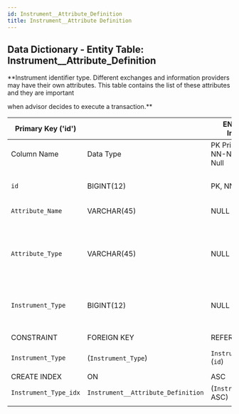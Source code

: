 ```yaml
---
id: Instrument__Attribute_Definition
title: Instrument__Attribute Definition
---
```


## Data Dictionary - Entity Table: Instrument__Attribute_Definition

**Instrument identifier type. Different exchanges and information providers may have their own attributes. This table contains the list of these attributes and they are important 

when advisor decides to execute a transaction.**			


| Primary Key ('id')||ENGINE = InnoDB|||
|---|---|---|---|---|
|Column Name|Data Type|PK Primary Key, NN-Not Null, Null|Example|Comments|
||
|`id`|BIGINT(12)|PK, NN|1|PrimaryKey-ID, Not Null (auto creates)|
|`Attribute_Name`|VARCHAR(45)|NULL||enter an Attribute Name|
|`Attribute_Type`|VARCHAR(45)|NULL|e.g: RIC, ISIN, CUSIP, SEDOL, Ticker, Valor, WKN.||
|`Instrument_Type`|BIGINT(12)|NULL|1|Instrument Type id,  see Insturment_Type Table|
||
|CONSTRAINT|FOREIGN KEY|REFERENCES|ON DELETE|ON UPDATE|
|`Instrument_Type`|(`Instrument_Type`)|`InstrumentType` (`id`)| NO ACTION|NO ACTION|
||
|CREATE INDEX|ON|ASC|VISABLE||
|`Instrument_Type_idx` |`Instrument__Attribute_Definition` | (`Instrument_Type` ASC) | VISIBLE||
||
